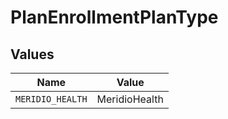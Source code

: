# PlanEnrollmentPlanType


## Values

| Name             | Value            |
| ---------------- | ---------------- |
| `MERIDIO_HEALTH` | MeridioHealth    |